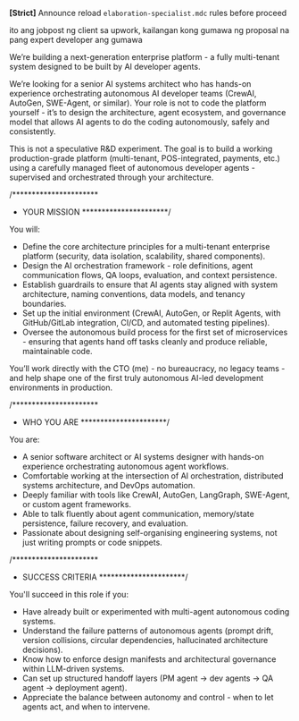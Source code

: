 
**[Strict]** Announce reload `elaboration-specialist.mdc` rules before proceed



ito ang jobpost ng client sa upwork, kailangan kong gumawa ng proposal na pang expert developer ang gumawa


We’re building a next-generation enterprise platform - a fully multi-tenant system designed to be built by AI developer agents.

We’re looking for a senior AI systems architect who has hands-on experience orchestrating autonomous AI developer teams (CrewAI, AutoGen, SWE-Agent, or similar). Your role is not to code the platform yourself - it’s to design the architecture, agent ecosystem, and governance model that allows AI agents to do the coding autonomously, safely and consistently.

This is not a speculative R&D experiment. The goal is to build a working production-grade platform (multi-tenant, POS-integrated, payments, etc.) using a carefully managed fleet of autonomous developer agents - supervised and orchestrated through your architecture.

/**********************
* YOUR MISSION
**********************/

You will:
* Define the core architecture principles for a multi-tenant enterprise platform (security, data isolation, scalability, shared components).
* Design the AI orchestration framework - role definitions, agent communication flows, QA loops, evaluation, and context persistence.
* Establish guardrails to ensure that AI agents stay aligned with system architecture, naming conventions, data models, and tenancy boundaries.
* Set up the initial environment (CrewAI, AutoGen, or Replit Agents, with GitHub/GitLab integration, CI/CD, and automated testing pipelines).
* Oversee the autonomous build process for the first set of microservices - ensuring that agents hand off tasks cleanly and produce reliable, maintainable code.

You’ll work directly with the CTO (me) - no bureaucracy, no legacy teams - and help shape one of the first truly autonomous AI-led development environments in production.

/**********************
* WHO YOU ARE
**********************/

You are:
* A senior software architect or AI systems designer with hands-on experience orchestrating autonomous agent workflows.
* Comfortable working at the intersection of AI orchestration, distributed systems architecture, and DevOps automation.
* Deeply familiar with tools like CrewAI, AutoGen, LangGraph, SWE-Agent, or custom agent frameworks.
* Able to talk fluently about agent communication, memory/state persistence, failure recovery, and evaluation.
* Passionate about designing self-organising engineering systems, not just writing prompts or code snippets.

/**********************
* SUCCESS CRITERIA
**********************/

You'll succeed in this role if you:
* Have already built or experimented with multi-agent autonomous coding systems.
* Understand the failure patterns of autonomous agents (prompt drift, version collisions, circular dependencies, hallucinated architecture decisions).
* Know how to enforce design manifests and architectural governance within LLM-driven systems.
* Can set up structured handoff layers (PM agent → dev agents → QA agent → deployment agent).
* Appreciate the balance between autonomy and control - when to let agents act, and when to intervene.


